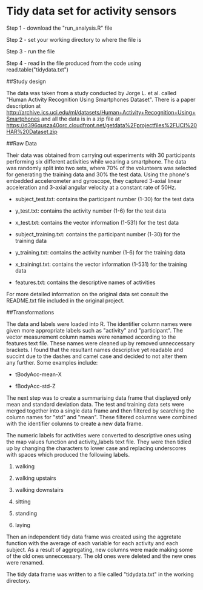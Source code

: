 # Tidy data set for activity sensors

Step 1 - download the "run_analysis.R" file  

Step 2 - set your working directory to where the file is  

Step 3 - run the file

Step 4 - read in the file produced from the code using read.table("tidydata.txt")

##Study design

The data was taken from a study conducted by Jorge L. et al. called "Human Activity Recognition Using Smartphones Dataset". There is a paper description at http://archive.ics.uci.edu/ml/datasets/Human+Activity+Recognition+Using+Smartphones and all the data is in a zip file at https://d396qusza40orc.cloudfront.net/getdata%2Fprojectfiles%2FUCI%20HAR%20Dataset.zip

##Raw Data

Their data was obtained from carrying out experiments with 30 participants performing six different activities while wearing a smartphone. The data was randomly split into two sets, where 70% of the volunteers was selected for generating the training data and 30% the test data. Using the phone's embedded accelerometer and gyroscope, they captured 3-axial linear acceleration and 3-axial angular velocity at a constant rate of 50Hz.

- subject_test.txt: contains the participant number (1-30) for the test data

- y_test.txt: contains the activity number (1-6) for the test data

- x_test.txt: contains the vector information (1-531) for the test data

- subject_training.txt: contains the participant number (1-30) for the training data

- y_training.txt: contains the activity number (1-6) for the training data

- x_trainingt.txt: contains the vector information (1-531) for the training data

- features.txt: contains the descriptive names of activities

For more detailed information on the original data set consult the README.txt file included in the original project.

##Transformations

The data and labels were loaded into R. The identifier column names were given more appropriate labels such as "activity" and "participant". The vector measurement column names were renamed according to the features text file. These names were cleaned up by removed unneccessary brackets. I found that the resultant names descriptive yet readable and succint due to the dashes and camel case and decided to not alter them any further. Some examples include:

- tBodyAcc-mean-X

- fBodyAcc-std-Z

The next step was to create a summarising data frame that displayed only mean and standard deviation data. The test and training data sets were merged together into a single data frame and then filtered by searching the column names for "std" and "mean". These filtered columns were combined with the identifier columns to create a new data frame.

The numeric labels for activities were converted to descriptive ones using the map values function and activity_labels text file. They were then tidied up by changing the characters to lower case and replacing underscores with spaces which produced the following labels.

1. walking

2. walking upstairs

3. walking downstairs

4. sitting

5. standing

6. laying

Then an independent tidy data frame was created using the aggretate function with the average of each variable for each activity and each subject. As a result of aggregating, new columns were made making some of the old ones unneccessary. The old ones were deleted and the new ones were renamed.

The tidy data frame was written to a file called "tidydata.txt" in the working directory.

